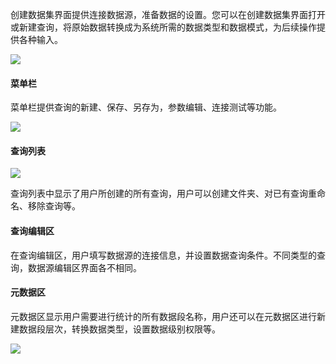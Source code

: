 
创建数据集界面提供连接数据源，准备数据的设置。您可以在创建数据集界面打开或新建查询，将原始数据转换成为系统所需的数据类型和数据模式，为后续操作提供各种输入。

![](http://imgcache.tce.fsphere.cn/image/mc.qcloudimg.com/static/img/f2031d74f92971e5f6924d15fe9b4938/image.jpg)
#### 菜单栏
菜单栏提供查询的新建、保存、另存为，参数编辑、连接测试等功能。

![](http://imgcache.tce.fsphere.cn/image/mc.qcloudimg.com/static/img/dae20686f14c0a45788b398389c83ad1/image.png)

#### 查询列表
![](http://imgcache.tce.fsphere.cn/image/mc.qcloudimg.com/static/img/ec840ae6f3012922fe93ada77b7ec349/image.png)

查询列表中显示了用户所创建的所有查询，用户可以创建文件夹、对已有查询重命名、移除查询等。

#### 查询编辑区
在查询编辑区，用户填写数据源的连接信息，并设置数据查询条件。不同类型的查询，数据源编辑区界面各不相同。

#### 元数据区
元数据区显示用户需要进行统计的所有数据段名称，用户还可以在元数据区进行新建数据段层次，转换数据类型，设置数据级别权限等。

![](http://imgcache.tce.fsphere.cn/image/mc.qcloudimg.com/static/img/3311c21619146c8c285e186112c7c7bc/image.png)

